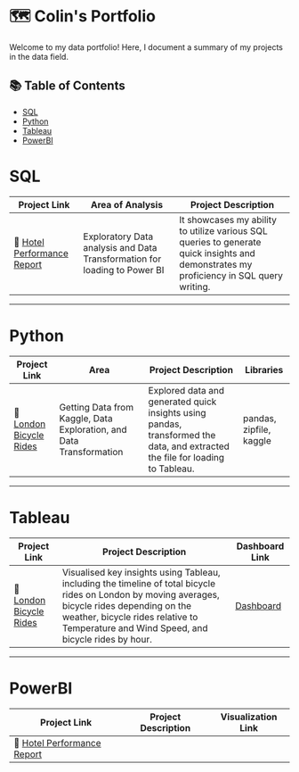 # 🗺 Colin's Portfolio

Welcome to my data portfolio! Here, I document a summary of my projects in the data field. 

## 📚 Table of Contents
- [SQL](#sql)
- [Python](#python)
- [Tableau](#tableau)
- [PowerBI](#powerbi)

# SQL

| Project Link | Area of Analysis | Project Description | 
|---|---|---|
| 🏨 [Hotel Performance Report]() | Exploratory Data analysis and Data Transformation for loading to Power BI | It showcases my ability to utilize various SQL queries to generate quick insights and demonstrates my proficiency in SQL query writing. | 

***

# Python

| Project Link | Area | Project Description | Libraries |    
|---|---|---|---|
| 🚴 [London Bicycle Rides]() | Getting Data from Kaggle, Data Exploration, and Data Transformation | Explored data and generated quick insights using pandas, transformed the data, and extracted the file for loading to Tableau. | pandas, zipfile, kaggle

***

# Tableau

| Project Link | Project Description | Dashboard Link |
|---|---|---|
| 🚴 [London Bicycle Rides]() | Visualised key insights using Tableau, including the timeline of total bicycle rides on London by moving averages, bicycle rides depending on the weather, bicycle rides relative to Temperature and Wind Speed, and bicycle rides by hour. | [Dashboard](https://public.tableau.com/app/profile/colin.ryan.subido/viz/London_Bikes_Project_17187842296680/LondonBikeRides) |

***

# PowerBI

| Project Link | Project Description | Visualization Link |
|---|---|---|
| 🏨 [Hotel Performance Report]() | | |



